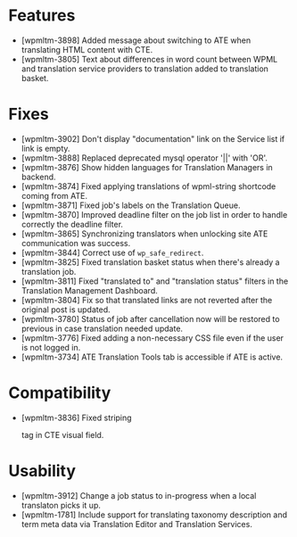 # Features
* [wpmltm-3898] Added message about switching to ATE when translating HTML content with CTE.
* [wpmltm-3805] Text about differences in word count between WPML and translation service providers to translation added to translation basket.

# Fixes
* [wpmltm-3902] Don't display "documentation" link on the Service list if link is empty.
* [wpmltm-3888] Replaced deprecated mysql operator '||' with 'OR'.
* [wpmltm-3876] Show hidden languages for Translation Managers in backend.
* [wpmltm-3874] Fixed applying translations of wpml-string shortcode coming from ATE.
* [wpmltm-3871] Fixed job's labels on the Translation Queue.
* [wpmltm-3870] Improved deadline filter on the job list in order to handle correctly the deadline filter.
* [wpmltm-3865] Synchronizing translators when unlocking site ATE communication was success.
* [wpmltm-3844] Correct use of `wp_safe_redirect`.
* [wpmltm-3825] Fixed translation basket status when there's already a translation job.
* [wpmltm-3811] Fixed "translated to" and "translation status" filters in the Translation Management Dashboard.
* [wpmltm-3804] Fix so that translated links are not reverted after the original post is updated.
* [wpmltm-3780] Status of job after cancellation now will be restored to previous in case translation needed update.
* [wpmltm-3776] Fixed adding a non-necessary CSS file even if the user is not logged in.
* [wpmltm-3734] ATE Translation Tools tab is accessible if ATE is active.

# Compatibility
* [wpmltm-3836] Fixed striping <p> tag in CTE visual field.

# Usability
* [wpmltm-3912] Change a job status to in-progress when a local translaton picks it up.
* [wpmltm-1781] Include support for translating taxonomy description and term meta data via Translation Editor and Translation Services.